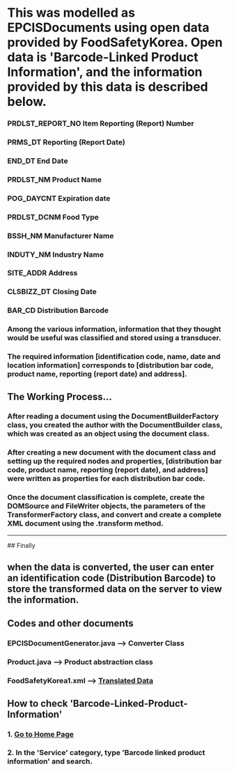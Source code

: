 # This was modelled as EPCISDocuments using open data provided by FoodSafetyKorea. Open data is 'Barcode-Linked Product Information', and the information provided by this data is described below.

### PRDLST_REPORT_NO 	  Item Reporting (Report) Number

### PRMS_DT Reporting 	(Report Date)

### END_DT			        End Date

### PRDLST_NM 		      Product Name

### POG_DAYCNT 		      Expiration date

### PRDLST_DCNM 		    Food Type

### BSSH_NM 		        Manufacturer Name

### INDUTY_NM 		      Industry Name

### SITE_ADDR 		      Address

### CLSBIZZ_DT 		      Closing Date

### BAR_CD 			        Distribution Barcode

### Among the various information, information that they thought would be useful was classified and stored using a transducer.

### The required information [identification code, name, date and location information] corresponds to [distribution bar code, product name, reporting (report date) and address].

## The Working Process...

### After reading a document using the DocumentBuilderFactory class, you created the author with the DocumentBuilder class, which was created as an object using the document class. 

### After creating a new document with the document class and setting up the required nodes and properties, [distribution bar code, product name, reporting (report date), and address] were written as properties for each distribution bar code.

### Once the document classification is complete, create the DOMSource and FileWriter objects, the parameters of the TransformerFactory class, and convert and create a complete XML document using the .transform method.

<hr/>
## Finally

## when the data is converted, the user can enter an identification code (Distribution Barcode) to store the transformed data on the server to view the information.

## Codes and other documents
### EPCISDocumentGenerator.java --> Converter Class

### Product.java --> Product abstraction class

### FoodSafetyKorea1.xml --> [Translated Data](http://210.93.116.66/epcis/GEODES/FoodSafetyKorea1.xml)

## How to check 'Barcode-Linked-Product-Information'

### 1. [Go to Home Page](https://www.foodsafetykorea.go.kr/api/datasetList.do)

### 2. In the 'Service' category, type 'Barcode linked product information' and search.
